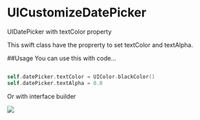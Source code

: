 # UICustomizeDatePicker
UIDatePicker with textColor property 

This swift class have the proprerty to set textColor and textAlpha.

##Usage
You can use this with code...

```swift

self.datePicker.textColor = UIColor.blackColor()
self.datePicker.textAlpha = 0.8

```

Or with interface builder

<img src="https://raw.githubusercontent.com/crixalves/UICustomizeDatePicker/master/interfaceBuilder.png"/>


